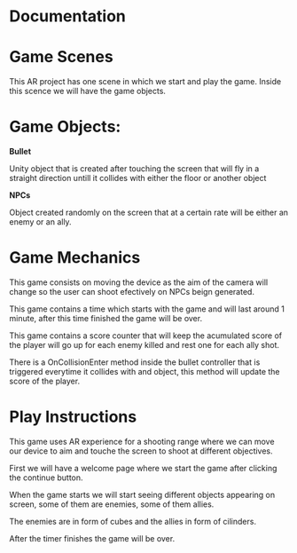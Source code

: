 Documentation
============

# Game Scenes

This AR project has one scene in which we start and play the game.
Inside this scence we will have the game objects.

# Game Objects:
**Bullet**

Unity object that is created after touching the screen that will fly in a straight direction untill it collides with either the floor or another object

**NPCs**

Object created randomly on the screen that at a certain rate will be either an enemy or an ally.

# Game Mechanics
This game consists on moving the device as the aim of the camera will change so the user can shoot efectively on NPCs beign generated.

This game contains a time which starts with the game and will last around 1 minute, after this time finished the game will be over.

This game contains a score counter that will keep the acumulated score of the player will go up for each enemy killed and rest one for each ally shot.

There is a OnCollisionEnter method inside the bullet controller that is triggered everytime it collides with and object, this method will update the score of the player.

Play Instructions
=================

This game uses AR experience for a shooting range where we can move our device to aim and touche the screen to shoot at different objectives.

First we will have a welcome page where we start the game after clicking the continue button.

When the game starts we will start seeing different objects appearing on screen, some of them are enemies, some of them allies.

The enemies are in form of cubes and the allies in form of cilinders.

After the timer finishes the game will be over.
